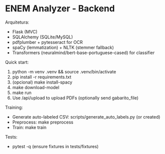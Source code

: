 # ENEM Analyzer - Backend

Arquitetura:
- Flask (MVC)
- SQLAlchemy (SQLite/MySQL)
- pdfplumber + pytesseract for OCR
- spaCy (lemmatization) + NLTK (stemmer fallback)
- Transformers (neuralmind/bert-base-portuguese-cased) for classifier

Quick start:
1. python -m venv .venv && source .venv/bin/activate
2. pip install -r requirements.txt
3. (opcional) make install-spacy
4. make download-model
5. make run
6. Use /api/upload to upload PDFs (optionally send gabarito_file)

Training:
- Generate auto-labeled CSV: scripts/generate_auto_labels.py (or created)
- Preprocess: make preprocess
- Train: make train

Tests:
- pytest -q (ensure fixtures in tests/fixtures)
